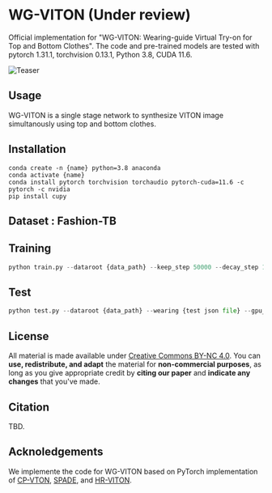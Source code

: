 # WG-VITON (Under review)
Official implementation for "WG-VITON: Wearing-guide Virtual Try-on for Top and Bottom Clothes".
The code and pre-trained models are tested with pytorch 1.31.1, torchvision 0.13.1, Python 3.8, CUDA 11.6.

![Teaser](./teaser.png)

## Usage
WG-VITON is a single stage network to synthesize VITON image simultanously using top and bottom clothes. 

## Installation
```
conda create -n {name} python=3.8 anaconda
conda activate {name}
conda install pytorch torchvision torchaudio pytorch-cuda=11.6 -c pytorch -c nvidia
pip install cupy
```

## Dataset : Fashion-TB

## Training

```python
python train.py --dataroot {data_path} --keep_step 50000 --decay_step 150000 --gpu_ids 0 -b 4
```

## Test

```python
python test.py --dataroot {data_path} --wearing {test json file} --gpu_ids 0 -b 8 --checkpoint {checkpoint_path}
```

## License

All material is made available under [Creative Commons BY-NC 4.0](https://creativecommons.org/licenses/by-nc/4.0/). You can **use, redistribute, and adapt** the material for **non-commercial purposes**, as long as you give appropriate credit by **citing our paper** and **indicate any changes** that you've made.

## Citation
TBD.

## Acknoledgements
We implemente the code for WG-VITON based on PyTorch implementation of [CP-VTON](https://github.com/sergeywong/cp-vton), [SPADE](https://github.com/NVlabs/SPADE), and [HR-VITON](https://github.com/sangyun884/HR-VITON).
